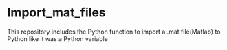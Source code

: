 # Import_mat_files
 This repository includes the Python function to import a .mat file(Matlab) to Python like it was a Python  variable
